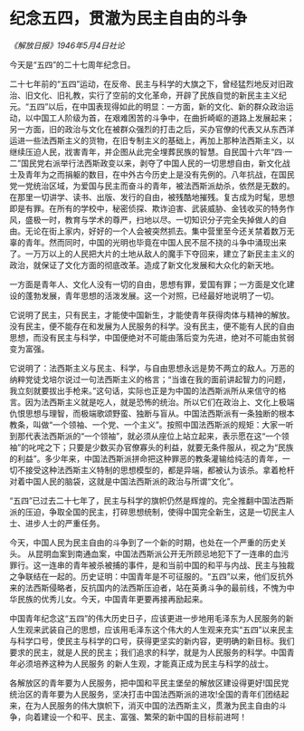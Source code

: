 # 纪念五四，贯澈为民主自由的斗争

_《解放日报》1946年5月4日社论_

今天是“五四”的二十七周年纪念日。

二十七年前的“五四”运动，在反帝、民主与科学的大旗之下，曾经猛烈地反对旧政治、旧文化、旧礼教，实行了空前的文化革命，开辟了民族自觉的新民主主义纪元。“五四”以后，在中国表现得如此的明显：一方面，新的文化、新的群众政治运动，以中国工人阶级为首，在艰难困苦的斗争中，在曲折崎岖的道路上发展起来；另一方面，旧的政治与文化在被群众强烈的打击之后，买办官僚的代表又从东西洋运进一些法西斯主义的货物，在旧专制主义的基础上，再加上那种法西斯主义，以继续压迫人民，戕害青年，并企图从此完全埋葬民族的智慧。自民国十六年“四·一二”国民党右派举行法西斯政变以来，剥夺了中国人民的一切思想自由，新文化战士及青年为之而捐躯的数目，在中外古今历史上是没有先例的。八年抗战，在国民党一党统治区域，为爱国与民主而奋斗的青年，被法西斯派劫杀，依然是无数的。在那里一切讲学、读书、出版、发行的自由，被残酷地摧残。复古成为时髦，思想即是有罪。在所有的学校中，秘密侦探、欺诈迫害、武装威胁、金钱收买的特务作风，盛极一时，教育与学术的尊严，扫地以尽。一切知识分子完全失掉做人的自由。无论在街上家内，好好的一个人会被突然抓去。集中营里至今还关禁着数万无辜的青年。然而同时，中国的光明也毕竟在中国人民不屈不挠的斗争中涌现出来了。一万万以上的人民把大片的土地从敌人的魔手下夺回来，建立了新民主主义的政治，就保证了文化方面的彻底改革。造成了新文化发展和大众化的新天地。

一方面是青年人、文化人没有一切的自由，思想有罪，爱国有罪；一方面是文化建设的蓬勃发展，青年思想的活泼发展。这一个对照，已经最好地说明了一切。

它说明了民主，只有民主，才能使中国新生，才能使青年获得肉体与精神的解放。没有民主，便不能存在和发展为人民服务的科学。没有民主，便不能有人民的自由思想，而没有民主与科学，中国便绝对不可能由落后变为先进，绝对不可能由贫弱变为富强。

它说明了：法西斯主义与民主、科学，与自由思想永远是势不两立的敌人。万恶的纳粹党徒戈培尔说过一句法西斯主义的格言；“当谁在我的面前讲起智力的问题，我立刻就要拔出手枪来。”这句话，实际也正是为中国的法西斯派所从来信守的格言。因为法西斯主义就是吃人，就是恐怖的统治。所以它们在政治上、文化上极端仇恨思想与理智，而极端歌颂野蛮、独断与盲从。中国法西斯派有一条独断的根本教条，叫做“一个领袖、一个党、一个主义”。按照中国法西斯派的规矩：大家一听到那代表法西斯派的“一个领袖”，就必须从座位上站立起来，表示愿在这“一个领袖”的叱咤之下；只要是少数买办官僚寡头的利益，就要无条件服从，视之为“民族的利益”。多少年来，中国法西斯派拼命把这种罪恶的教条灌输给纯洁的青年，一切不接受这种法西斯主义特制的思想模型的，都是异端，都被认为该杀。拿着枪杆对着中国人民的脑袋，这就是中国法西斯派的政治与所谓“文化”。

“五四”已过去二十七年了，民主与科学的旗帜仍然是辉煌的。完全推翻中国法西斯派的压迫，争取全国的民主，打碎思想统制，使得中国完全新生，这是一切民主人士、进步人士的严重任务。

今天，中国人民为民主自由的斗争到了一个新的时期，也处在一个严重的历史关头。 从昆明血案到南通血案，中国法西斯派公开无所顾忌地犯下了一连串的血污罪行。这一连串的青年被杀被捕的事件，是和当前中国的和平与内战、民主与独裁之争联结在一起的。历史证明：中国青年是不可征服的。“五四”以来，他们反抗外来的法西斯侵略者，反抗国内的法西斯压迫者，站在英勇斗争的最前线，不愧为中华民族的优秀儿女。今天，中国青年更要再接再励起来。

中国青年纪念这“五四”的伟大历史日子，应该更进一步地用毛泽东为人民服务的新人生观来武装自己的思想，应该用毛泽东这个伟大的人生观来充实“五四”以来民主与科学口号，使民主与科学的口号，获得更坚实的新内容，更明确的新目标。我们要求的民主，就是人民的民主；我们追求的科学，就是为人民服务的科学。中国青年必须培养这种为人民服务 的新人生观，才能真正成为民主与科学的战士。

各解放区的青年要为人民服务，把中国和平民主堡垒的解放区建设得更好!国民党统治区的青年要为人民服务，坚决打击中国法西斯派的进攻!全国的青年们团结起来，在为人民服务的伟大旗帜下，消灭中国的法西斯主义，贯澈为民主自由的斗争，向着建设一个和平、民主、富强、繁荣的新中国的目标前进呵！ 
